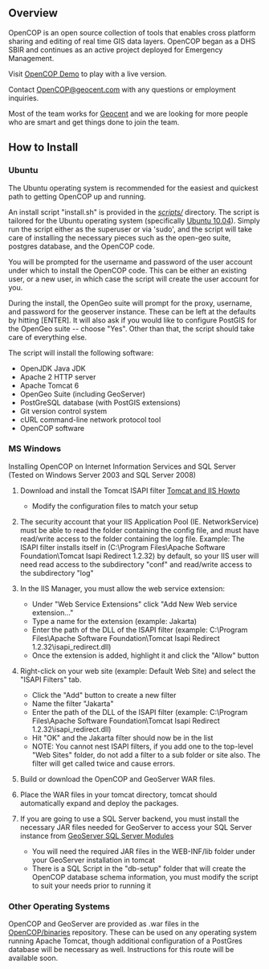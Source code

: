 ## Overview ##

OpenCOP is an open source collection of tools that enables cross platform sharing and editing of real time
GIS data layers.  OpenCOP began as a DHS SBIR and continues as an active project deployed for Emergency Management.

Visit [OpenCOP Demo](http://demo.geocent.com/opencop) to play with a live version.

Contact <OpenCOP@geocent.com> with any questions or employment inquiries.

Most of the team works for [Geocent](http://geocent.com)
and we are looking for more people who are smart and get things done to join the team.

## How to Install ##

### Ubuntu ###
The Ubuntu operating system is recommended for the easiest and quickest path to getting OpenCOP up and running.

An install script "install.sh" is provided in the [_scripts/_](https://github.com/OpenCOP/OpenCOP/tree/master/scripts) directory.  The script is tailored for the Ubuntu operating system (specifically [Ubuntu 10.04][lucid]).  Simply run the script either as the superuser or via 'sudo', and the script will take care of installing the necessary pieces such as the open-geo suite, postgres database, and the OpenCOP code.

[lucid]: http://releases.ubuntu.com/lucid/

You will be prompted for the username and password of the user account under which to install the OpenCOP code. This can be either an existing user, or a new user, in which case the script will create the user account for you.

During the install, the OpenGeo suite will prompt for the proxy, username, and password for the geoserver instance. These can be left at the defaults by hitting [ENTER]. It will also ask if you would like to configure PostGIS for the OpenGeo suite -- choose "Yes".  Other than that, the script should take care of everything else.

The script will install the following software:

- OpenJDK Java JDK
- Apache 2 HTTP server
- Apache Tomcat 6
- OpenGeo Suite (including GeoServer)
- PostGreSQL database (with PostGIS extensions)
- Git version control system
- cURL command-line network protocol tool
- OpenCOP software

### MS Windows ###

Installing OpenCOP on Internet Information Services and SQL Server (Tested on Windows Server 2003 and SQL Server 2008)

1. Download and install the Tomcat ISAPI filter [Tomcat and IIS Howto](http://wiki.apache.org/tomcat/Tomcat_and_IIS_Howto)
	- Modify the configuration files to match your setup

2. The security account that your IIS Application Pool (IE. NetworkService) must be able to read the folder
   containing the config file, and must have read/write access to the folder containing the log file.
   Example: The ISAPI filter installs itself in
   (C:\Program Files\Apache Software Foundation\Tomcat Isapi Redirect 1.2.32) by default, so your IIS user
   will need read access to the subdirectory "conf" and read/write access to the subdirectory "log"

3. In the IIS Manager, you must allow the web service extension:
	- Under "Web Service Extensions" click "Add New Web service extension..."
	- Type a name for the extension (example: Jakarta)
	- Enter the path of the DLL of the ISAPI filter (example: C:\Program Files\Apache Software Foundation\Tomcat Isapi Redirect 1.2.32\isapi_redirect.dll)
	- Once the extension is added, highlight it and click the "Allow" button

4. Right-click on your web site (example: Default Web Site) and select the "ISAPI Filters" tab.
	- Click the "Add" button to create a new filter
	- Name the filter "Jakarta"
	- Enter the path of the DLL of the ISAPI filter (example: C:\Program Files\Apache Software Foundation\Tomcat Isapi Redirect 1.2.32\isapi_redirect.dll)
	- Hit "OK" and the Jakarta filter should now be in the list
	- NOTE: You cannot nest ISAPI filters, if you add one to the top-level "Web Sites" folder, do not
	  add a filter to a sub folder or site also. The filter will get called twice and cause errors.

5. Build or download the OpenCOP and GeoServer WAR files.

6. Place the WAR files in your tomcat directory, tomcat should automatically expand and deploy the packages.

7. If you are going to use a SQL Server backend, you must install the necessary JAR files needed for GeoServer to access your SQL Server instance from
   [GeoServer SQL Server Modules](http://docs.geoserver.org/latest/en/user/data/sqlserver.html)
	- You will need the required JAR files in the WEB-INF/lib folder under your GeoServer installation in tomcat
	- There is a SQL Script in the "db-setup" folder that will create the OpenCOP database schema information, you
	  must modify the script to suit your needs prior to running it

### Other Operating Systems ###
OpenCOP and GeoServer are provided as .war files in the [OpenCOP/binaries](https://github.com/OpenCOP/binaries) repository.  These can be used on any operating system running Apache Tomcat, though additional configuration of a PostGres database will be necessary as well.  Instructions for this route will be available soon.
